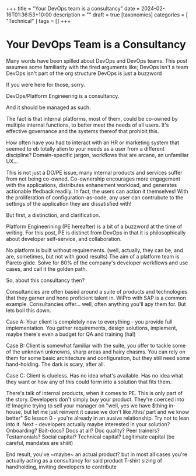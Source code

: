 +++
title = "Your DevOps team is a consultancy"
date = 2024-02-16T01:36:53+10:00
description = ""
draft = true
[taxonomies]
categories = [ "Technical" ]
tags = []
+++

# Your DevOps Team is a Consultancy

Many words have been spilled about DevOps and DevOps teams.
This post assumes some familiarity with the tired arguments like;
DevOps isn't a team
DevOps isn't part of the org structure
DevOps is just a buzzword

If you were here for those, sorry.

DevOps/Platform Engineering is a consultancy.

And it should be managed as such.

The fact is that internal platforms, most of them, could be co-owned by multiple internal functions, to better meet the needs of all users.
It's effective governance and the systems thereof that prohibit this.

How often have you had to interact with an HR or marketing system that seemed to eb totally alien to your needs as a user from a different discipline?
Domain-specific jargon, workflows that are arcane, an unfamiliar UX...

This is not just a DO/PE issue, many internal products and services suffer from not being co-owned.
Co-ownership encourages more engagement with the applications, distributes enhanement workload, and generates actionable ffedback readily.
In fact, the users can action it themselves!
With the proliferation of configuration-as-code, any user can contrubute to the settings of the application they are dissatisfied with!

But first, a distinction, and clarification.

Platform Engineerining (PE hereafter) is a bit of a buzzword at the time of writing.
For this post, PE is distinct from DevOps in that it is philosophically about developer self-service, and collaboration.

No platform is built without requirements.
(well, actually, they can be, and are, sometimes, but not with good results)
The aim of a platform team is Pareto glide.
Solve for 80% of the company's developer workflows and use cases, and call it the golden path.

So, about this consultancy then?

Consultancies are often based around a suite of products and technologies that they garner and hone proficient talent in.
WiPro with SAP is a common example.
Consultancies offer... well, often anything you'll apy them for.
But lets boil this down.

Case A: Your client is completely new to everything - you provide full implementation.
You gather requirements, design solutions, implement, maybe there's even a budget for QA and training (ha!)

Case B:
Client is somewhat familiar with the suite, you offer to tackle some of the unknown unknowns, sharp areas and hairy chasms.
You can rely on them for some basic architecture and configuration, but they still need some hand-holding.
The dark is scary, after all.

Case C:
Client is clueless.
Has no idea what's available.
Has no idea what they want or how any of this could form into a solution that fits them.

There's talk of internal products, when it comes to PE.
This is only part of the story.
Developers don't simply buy your product.
They're coerced into it!
Imagine trying to sell your manager on "well, yes we have $thing in-house, but let me just reinvent it cause we don't like /this/ part and we know better"
So lesson 0 - you're already in an ausive relationship.
Try not to lean into it.
Next - developers actually maybe interested in your solution?
Onboarding?
Bait-docs?
Docs at all?
Doc quality?
Peer trainers?
Testamonials? Social capital? Technical capital?
Legitimate capital (be careful, mandates are shiiit)

End result, you've ~maybe~ an actual product?
but in most all cases you're actually acting as a consultancy for said product
T-shirt sizing of handholding, inviting developers to contribute
